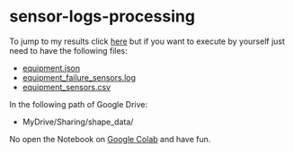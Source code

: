 # sensor-logs-processing

To jump to my results click [here](https://github.com/ltbatis/sensor-logs-processing/blob/main/src/shape_tech_test.ipynb) but if you want to execute by yourself just need to have the following files:
  - [equipment.json](https://drive.google.com/file/d/15Q2krI3CUZgsL1uBMe0YLl21ij3pcNg8/view?usp=sharing)
  - [equipment_failure_sensors.log](https://drive.google.com/file/d/1cLVJg02utFGF3WyiHYjH41n1dgcC-FPB/view?usp=sharing)
  - [equipment_sensors.csv](https://drive.google.com/file/d/1RuiHtyTfgA_F9V-rXo5i0lfcfDiJrPas/view?usp=sharing)

  In the following path of Google Drive:
  - MyDrive/Sharing/shape_data/

  No open the Notebook on [Google Colab](https://colab.research.google.com/) and have fun.


